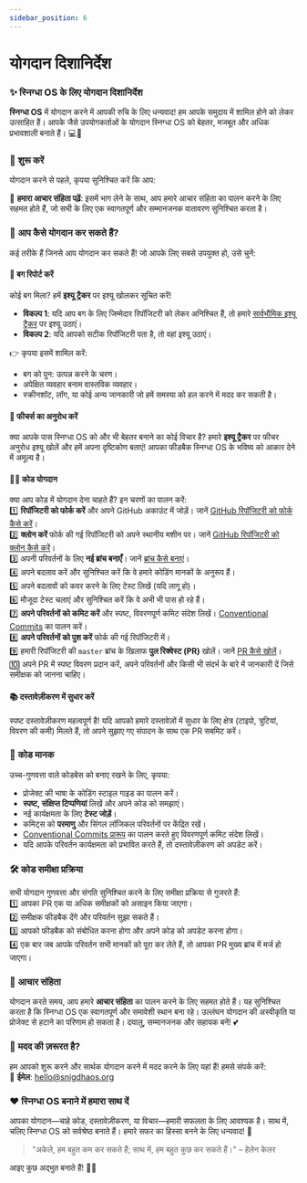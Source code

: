 ```yaml
---
sidebar_position: 6
---
```

# योगदान दिशानिर्देश

### ✨ **स्निग्धा OS के लिए योगदान दिशानिर्देश**

**स्निग्धा OS** में योगदान करने में आपकी रुचि के लिए धन्यवाद! हम आपके समुदाय में शामिल होने को लेकर उत्साहित हैं। आपके जैसे उपयोगकर्ताओं के योगदान स्निग्धा OS को बेहतर, मजबूत और अधिक प्रभावशाली बनाते हैं। 💻💙  

### 🚀 **शुरू करें**  

योगदान करने से पहले, कृपया सुनिश्चित करें कि आप:  

📜 **हमारा आचार संहिता पढ़ें**: इसमें भाग लेने के साथ, आप हमारे आचार संहिता का पालन करने के लिए सहमत होते हैं, जो सभी के लिए एक स्वागतपूर्ण और सम्मानजनक वातावरण सुनिश्चित करता है।  

### 🌟 **आप कैसे योगदान कर सकते हैं?**  

कई तरीके हैं जिनसे आप योगदान कर सकते हैं! जो आपके लिए सबसे उपयुक्त हो, उसे चुनें:  

#### 🐞 **बग रिपोर्ट करें**  
कोई बग मिला? हमें **इश्यू ट्रैकर** पर इश्यू खोलकर सूचित करें!  
- **विकल्प 1**: यदि आप बग के लिए जिम्मेदार रिपॉजिटरी को लेकर अनिश्चित हैं, तो हमारे [सार्वभौमिक इश्यू ट्रैकर](https://github.com/SnigdhaOS/Issues) पर इश्यू उठाएं।  
- **विकल्प 2**: यदि आपको सटीक रिपॉजिटरी पता है, तो वहां इश्यू उठाएं।  

👉 कृपया इसमें शामिल करें:  
- बग को पुन: उत्पन्न करने के चरण।  
- अपेक्षित व्यवहार बनाम वास्तविक व्यवहार।  
- स्क्रीनशॉट, लॉग, या कोई अन्य जानकारी जो हमें समस्या को हल करने में मदद कर सकती है।  

#### 🌟 **फीचर्स का अनुरोध करें**  
क्या आपके पास स्निग्धा OS को और भी बेहतर बनाने का कोई विचार है? हमारे **इश्यू ट्रैकर** पर फीचर अनुरोध इश्यू खोलें और हमें अपना दृष्टिकोण बताएं! आपका फीडबैक स्निग्धा OS के भविष्य को आकार देने में अमूल्य है।  

#### 👩‍💻 **कोड योगदान**  
क्या आप कोड में योगदान देना चाहते हैं? इन चरणों का पालन करें:  
1️⃣ **रिपॉजिटरी को फोर्क करें** और अपने GitHub अकाउंट में जोड़ें। जानें [GitHub रिपॉजिटरी को फोर्क कैसे करें](https://docs.github.com/en/get-started/quickstart/fork-a-repo)।  
2️⃣ **क्लोन करें** फोर्क की गई रिपॉजिटरी को अपने स्थानीय मशीन पर। जानें [GitHub रिपॉजिटरी को क्लोन कैसे करें](https://docs.github.com/en/repositories/creating-and-managing-repositories/cloning-a-repository)।  
3️⃣ अपनी परिवर्तनों के लिए **नई ब्रांच बनाएँ**। जानें [ब्रांच कैसे बनाएं](https://git-scm.com/book/en/v2/Git-Branching-Basic-Branching-and-Merging)।  
4️⃣ अपने बदलाव करें और सुनिश्चित करें कि वे हमारे कोडिंग मानकों के अनुरूप हैं।  
5️⃣ अपने बदलावों को कवर करने के लिए टेस्ट लिखें (यदि लागू हो)।  
6️⃣ मौजूदा टेस्ट चलाएं और सुनिश्चित करें कि वे अभी भी पास हो रहे हैं।  
7️⃣ **अपने परिवर्तनों को कमिट करें** और स्पष्ट, विवरणपूर्ण कमिट संदेश लिखें। [Conventional Commits](https://www.conventionalcommits.org/) का पालन करें।  
8️⃣ **अपने परिवर्तनों को पुश करें** फोर्क की गई रिपॉजिटरी में।  
9️⃣ हमारी रिपॉजिटरी की `master` ब्रांच के खिलाफ **पुल रिक्वेस्ट (PR)** खोलें। जानें [PR कैसे खोलें](https://docs.github.com/en/pull-requests)।  
🔟 अपने PR में स्पष्ट विवरण प्रदान करें, अपने परिवर्तनों और किसी भी संदर्भ के बारे में जानकारी दें जिसे समीक्षक को जानना चाहिए।  

#### 📚 **दस्तावेज़ीकरण में सुधार करें**  
स्पष्ट दस्तावेज़ीकरण महत्वपूर्ण है! यदि आपको हमारे दस्तावेज़ों में सुधार के लिए क्षेत्र (टाइपो, त्रुटियां, विवरण की कमी) मिलते हैं, तो अपने सुझाए गए संपादन के साथ एक PR सबमिट करें।  

### 🎨 **कोड मानक**  

उच्च-गुणवत्ता वाले कोडबेस को बनाए रखने के लिए, कृपया:  
- प्रोजेक्ट की भाषा के कोडिंग स्टाइल गाइड का पालन करें।  
- **स्पष्ट, संक्षिप्त टिप्पणियां** लिखें और अपने कोड को समझाएं।  
- नई कार्यक्षमता के लिए **टेस्ट जोड़ें**।  
- कमिट्स को **परमाणु** और सिंगल लॉजिकल परिवर्तनों पर केंद्रित रखें।  
- [Conventional Commits प्रारूप](https://www.conventionalcommits.org/) का पालन करते हुए विवरणपूर्ण कमिट संदेश लिखें।  
- यदि आपके परिवर्तन कार्यक्षमता को प्रभावित करते हैं, तो दस्तावेज़ीकरण को अपडेट करें।  

### 🛠️ **कोड समीक्षा प्रक्रिया**  

सभी योगदान गुणवत्ता और संगति सुनिश्चित करने के लिए समीक्षा प्रक्रिया से गुजरते हैं:  
1️⃣ आपका PR एक या अधिक समीक्षकों को असाइन किया जाएगा।  
2️⃣ समीक्षक फीडबैक देंगे और परिवर्तन सुझा सकते हैं।  
3️⃣ आपको फीडबैक को संबोधित करना होगा और अपने कोड को अपडेट करना होगा।  
4️⃣ एक बार जब आपके परिवर्तन सभी मानकों को पूरा कर लेते हैं, तो आपका PR मुख्य ब्रांच में मर्ज हो जाएगा।  

### 📜 **आचार संहिता**  

योगदान करते समय, आप हमारे **आचार संहिता** का पालन करने के लिए सहमत होते हैं। यह सुनिश्चित करता है कि स्निग्धा OS एक स्वागतपूर्ण और समावेशी स्थान बना रहे। उल्लंघन योगदान की अस्वीकृति या प्रोजेक्ट से हटाने का परिणाम हो सकता है। दयालु, सम्मानजनक और सहायक बनें! 💕  

### 💬 **मदद की ज़रूरत है?**  

हम आपको शुरू करने और सार्थक योगदान करने में मदद करने के लिए यहां हैं! हमसे संपर्क करें:  
📧 **ईमेल**: hello@snigdhaos.org  

### ❤️ **स्निग्धा OS बनाने में हमारा साथ दें**  

आपका योगदान—चाहे कोड, दस्तावेज़ीकरण, या विचार—हमारी सफलता के लिए आवश्यक है। साथ में, चलिए स्निग्धा OS को सर्वश्रेष्ठ बनाते हैं। हमारे सफर का हिस्सा बनने के लिए धन्यवाद! 🌟  

> "अकेले, हम बहुत कम कर सकते हैं; साथ में, हम बहुत कुछ कर सकते हैं।" – हेलेन केलर  

आइए कुछ अद्भुत बनाते हैं! 🚀✨  
